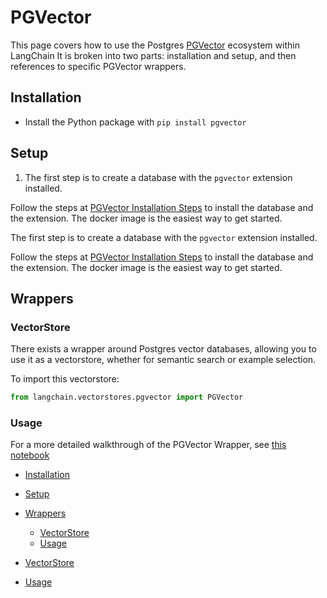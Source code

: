 # PGVector

This page covers how to use the Postgres [PGVector](https://github.com/pgvector/pgvector) ecosystem within LangChain
It is broken into two parts: installation and setup, and then references to specific PGVector wrappers.

## Installation[​](#installation "Direct link to Installation")

- Install the Python package with `pip install pgvector`

## Setup[​](#setup "Direct link to Setup")

1. The first step is to create a database with the `pgvector` extension installed.

Follow the steps at [PGVector Installation Steps](https://github.com/pgvector/pgvector#installation) to install the database and the extension. The docker image is the easiest way to get started.

The first step is to create a database with the `pgvector` extension installed.

Follow the steps at [PGVector Installation Steps](https://github.com/pgvector/pgvector#installation) to install the database and the extension. The docker image is the easiest way to get started.

## Wrappers[​](#wrappers "Direct link to Wrappers")

### VectorStore[​](#vectorstore "Direct link to VectorStore")

There exists a wrapper around Postgres vector databases, allowing you to use it as a vectorstore,
whether for semantic search or example selection.

To import this vectorstore:

```python
from langchain.vectorstores.pgvector import PGVector  

```

### Usage[​](#usage "Direct link to Usage")

For a more detailed walkthrough of the PGVector Wrapper, see [this notebook](/docs/integrations/vectorstores/pgvector.html)

- [Installation](#installation)

- [Setup](#setup)

- [Wrappers](#wrappers)

  - [VectorStore](#vectorstore)
  - [Usage](#usage)

- [VectorStore](#vectorstore)

- [Usage](#usage)
